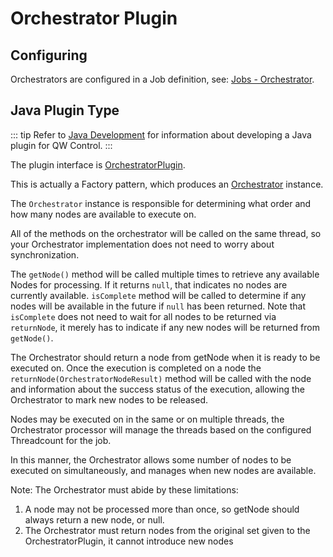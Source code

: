 # Orchestrator Plugin

## Configuring

Orchestrators are configured in a Job definition, see: [Jobs - Orchestrator](/manual/creating-jobs.md#orchestrator).

## Java Plugin Type

::: tip
Refer to [Java Development](/developer/01-plugin-development.md#java-plugin-development) for information about developing a Java plugin for QW Control.
:::

The plugin interface is [OrchestratorPlugin]({{{javaDocBase}}}/com/dtolabs/qwcontrol/plugins/orchestrator/OrchestratorPlugin.html).

This is actually a Factory pattern, which produces an [Orchestrator]({{{javaDocBase}}}/com/dtolabs/qwcontrol/plugins/orchestrator/Orchestrator.html) instance.

The `Orchestrator` instance is responsible for determining what order and how many nodes are available to execute on.

All of the methods on the orchestrator will be called on the same thread,
so your Orchestrator implementation does not need to worry about synchronization.

The `getNode()` method will be called multiple times to retrieve any available Nodes for processing.
If it returns `null`, that indicates no nodes are currently available.
`isComplete` method will be called to determine if any nodes will be available in the future if `null` has been returned.
Note that `isComplete` does not need to wait for all nodes to be returned via `returnNode`,
it merely has to indicate if any new nodes will be returned from `getNode()`.

The Orchestrator should return a node from getNode when it is ready to be executed on.
Once the execution is completed on a node the `returnNode(OrchestratorNodeResult)` method will be called with the node and information about the success status of the execution,
allowing the Orchestrator to mark new nodes to be released.

Nodes may be executed on in the same or on multiple threads,
the Orchestrator processor will manage the threads based on the configured Threadcount for the job.

In this manner, the Orchestrator allows some number of nodes to be executed on simultaneously, and manages
when new nodes are available.

Note: The Orchestrator must abide by these limitations:

1. A node may not be processed more than once, so getNode should always return a new node, or null.
2. The Orchestrator must return nodes from the original set given to the OrchestratorPlugin, it cannot introduce new nodes
